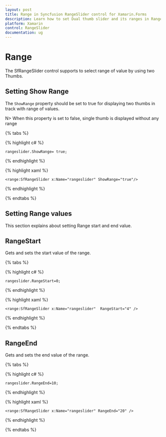 ```yaml
---
layout: post
title: Range in Syncfusion RangeSlider control for Xamarin.Forms
description: Learn how to set Dual thumb slider and its ranges in RangeSlider control.
platform: Xamarin
control: RangeSlider
documentation: ug
---
```


# Range

The SfRangeSlider control supports to select range of value by using two Thumbs.

## Setting Show Range

The `ShowRange` property should be set to true for displaying two thumbs in track with range of values.

N> When this property is set to false, single thumb is displayed without any range 

{% tabs %}

{% highlight c# %}

	rangeslider.ShowRange= true;

{% endhighlight %}

{% highlight xaml %}

	<range:SfRangeSlider x:Name="rangeslider" ShowRange="true"/>
	
{% endhighlight %}

{% endtabs %}


## Setting Range values

This section explains about setting Range start and end value.

## RangeStart

Gets and sets the start value of the range.

{% tabs %}

{% highlight c# %}

	rangeslider.RangeStart=0;

{% endhighlight %}

{% highlight xaml %}

	<range:SfRangeSlider x:Name="rangeslider"  RangeStart="4" />
	
{% endhighlight %}

{% endtabs %}

## RangeEnd

Gets and sets the end value of the range.

{% tabs %}

{% highlight c# %}

	rangeslider.RangeEnd=10;

{% endhighlight  %}

{% highlight xaml %}

	<range:SfRangeSlider x:Name="rangeslider" RangeEnd="20" />
	
{% endhighlight %}

{% endtabs %}
